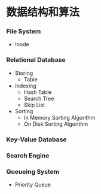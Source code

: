 # 数据结构和算法

### File System
- Inode

### Relational Database
- Storing
  - Table
- Indexing
  - Hash Table
  - Search Tree
  - Skip List
- Sorting
  - In Memory Sorting Algorithm
  - On Disk Sorting Algorithm

### Key-Value Database

### Search Engine

### Queueing System
- Priority Queue

